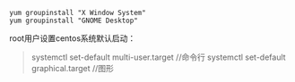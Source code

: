 ```
yum groupinstall "X Window System"
yum groupinstall "GNOME Desktop"

```
root用户设置centos系统默认启动：
> systemctl set-default multi-user.target  //命令行
> systemctl set-default graphical.target  //图形
